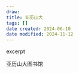 ```yaml
---
draw:
title: 亚历山大
tags: []
date created: 2024-06-10
date modified: 2024-11-12
---
```


excerpt

<!-- more -->

亚历山大图书馆
